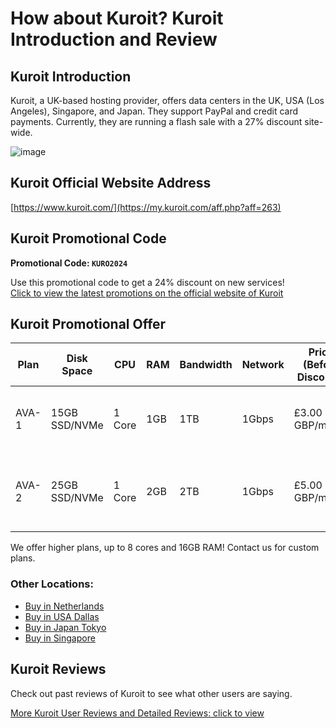 # How about Kuroit? Kuroit Introduction and Review

## Kuroit Introduction
Kuroit, a UK-based hosting provider, offers data centers in the UK, USA (Los Angeles), Singapore, and Japan. They support PayPal and credit card payments. Currently, they are running a flash sale with a 27% discount site-wide.

![image](https://github.com/landreneau33/Kuroit/assets/169884332/90685be6-8beb-4acb-a515-44103a683174)

## Kuroit Official Website Address
[https://www.kuroit.com/](https://my.kuroit.com/aff.php?aff=263)

## Kuroit Promotional Code
**Promotional Code: `KURO2024`**

Use this promotional code to get a 24% discount on new services!  
[Click to view the latest promotions on the official website of Kuroit](https://my.kuroit.com/aff.php?aff=263)

## Kuroit Promotional Offer

| Plan | Disk Space | CPU | RAM | Bandwidth | Network | Price (Before Discount) | Price (After Discount) | Purchase Link |
|------|------------|-----|-----|-----------|---------|-------------------------|------------------------|---------------|
| AVA-1 | 15GB SSD/NVMe | 1 Core | 1GB | 1TB | 1Gbps | £3.00 GBP/month | £2.28 GBP/month | [Buy in UK West Midlands](https://my.kuroit.com/aff.php?aff=263&gid=30), [Buy in UK London](https://my.kuroit.com/aff.php?aff=263&gid=32) |
| AVA-2 | 25GB SSD/NVMe | 1 Core | 2GB | 2TB | 1Gbps | £5.00 GBP/month | £3.80 GBP/month | [Buy in USA Ashburn](https://my.kuroit.com/aff.php?aff=263&gid=41), [Buy in USA Los Angeles](https://my.kuroit.com/aff.php?aff=263&gid=33) |

We offer higher plans, up to 8 cores and 16GB RAM! Contact us for custom plans.

### Other Locations:
- [Buy in Netherlands](https://my.kuroit.com/aff.php?aff=263&gid=38)
- [Buy in USA Dallas](https://my.kuroit.com/aff.php?aff=263&gid=37)
- [Buy in Japan Tokyo](https://my.kuroit.com/aff.php?aff=263&gid=36)
- [Buy in Singapore](https://my.kuroit.com/aff.php?aff=263&gid=31)

## Kuroit Reviews
Check out past reviews of Kuroit to see what other users are saying.

[More Kuroit User Reviews and Detailed Reviews: click to view](https://my.kuroit.com/aff.php?aff=263)
